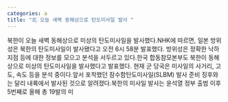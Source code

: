 ```yaml
---
categories: a
title: "北 오늘 새벽 동해상으로 탄도미사일 발사 "
---
```

북한이 오늘 새벽 동해상으로 미상의 탄도미사일을 발사했다.NHK에 따르면, 일본 방위성은 북한의 탄도미사일이 발사됐다고 오전 6시 58분 발표했다. 방위성은 정확한 낙하 지점 등에 대한 정보를 모으고 분석을 서두르고 있다.한국 합동참모본부도 북한이 동해상으로 미상의 탄도미사일을 발사했다고 발표했다. 현재 군 당국은 미사일의 사거리, 고도, 속도 등을 분석 중이다.앞서 포착했던 잠수함탄도미사일(SLBM) 발사 준비 징후와는 달리 내륙에서 발사된 것으로 알려졌다.북한의 미사일 발사는 윤석열 정부 출범 이후 5번째로 올해 총 19발의 미